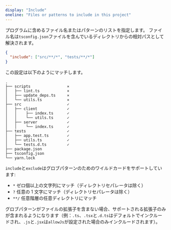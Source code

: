 ```yaml
---
display: "Include"
oneline: "Files or patterns to include in this project"
---
```


プログラムに含めるファイル名またはパターンのリストを指定します。
ファイル名は`tsconfig.json`ファイルを含んでいるディレクトリからの相対パスとして解決されます。

```json
{
  "include": ["src/**/*", "tests/**/*"]
}
```

この設定は以下のようにマッチします。

<!-- TODO: #135
```diff
  .
- ├── scripts
- │   ├── lint.ts
- │   ├── update_deps.ts
- │   └── utils.ts
+ ├── src
+ │   ├── client
+ │   │    ├── index.ts
+ │   │    └── utils.ts
+ │   ├── server
+ │   │    └── index.ts
+ ├── tests
+ │   ├── app.test.ts
+ │   ├── utils.ts
+ │   └── tests.d.ts
- ├── package.json
- ├── tsconfig.json
- └── yarn.lock
``` -->

```
.
├── scripts                ⨯
│   ├── lint.ts            ⨯
│   ├── update_deps.ts     ⨯
│   └── utils.ts           ⨯
├── src                    ✓
│   ├── client             ✓
│   │    ├── index.ts      ✓
│   │    └── utils.ts      ✓
│   ├── server             ✓
│   │    └── index.ts      ✓
├── tests                  ✓
│   ├── app.test.ts        ✓
│   ├── utils.ts           ✓
│   └── tests.d.ts         ✓
├── package.json
├── tsconfig.json
└── yarn.lock
```

`include`と`exclude`はグロブパターンのためのワイルドカードをサポートしています:

- `*` ゼロ個以上の文字列にマッチ（ディレクトリセパレータは除く）
- `?` 任意の 1 文字にマッチ（ディレクトリセパレータは除く）
- `**/` 任意階層の任意ディレクトリにマッチ

グロブパターンがファイルの拡張子を含まない場合、サポートされる拡張子のみが含まれるようになります（例：`.ts`、`.tsx`と`.d.ts`はデフォルトでインクルードされ、`.js`と`.jsx`は`allowJs`が設定された場合のみインクルードされます）。

